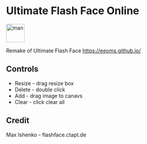 # Ultimate Flash Face Online

<img src="https://upload.wikimedia.org/wikipedia/en/thumb/6/67/This_Man_original_drawing.jpg/250px-This_Man_original_drawing.jpg" alt="man" width="50" height="50">

Remake of Ultimate Flash Face
https://eeoms.github.io/

## Controls

- Resize - drag resize box
- Delete - double click
- Add - drag image to canavs
- Clear - click clear all

## Credit

Max Ishenko - flashface.ctapt.de

